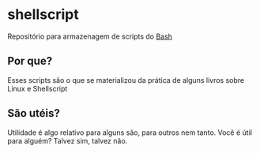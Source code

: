 # shellscript

Repositório para armazenagem de scripts do [Bash](https://pt.wikipedia.org/wiki/Bash)


## Por que?
Esses scripts são o que se materializou da prática de alguns livros sobre Linux e Shellscript

## São utéis?
Utilidade é algo relativo para alguns são, para outros nem tanto. Você é útil para alguém? Talvez sim, talvez não.


